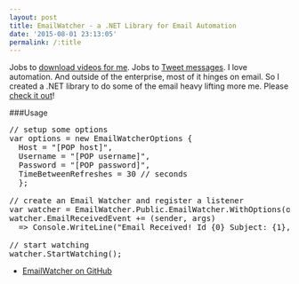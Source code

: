 ```yaml
---
layout: post
title: EmailWatcher - a .NET Library for Email Automation
date: '2015-08-01 23:13:05'
permalink: /:title
---
```


Jobs to [download videos for me](/download-pocket-videos-to-your-pc/). Jobs to [Tweet messages](/understanding-the-twitter-api/). I love automation. And outside of the enterprise, most of it hinges on email. So I created a .NET library to do some of the email heavy lifting more me. Please <a href="https://github.com/jamesfmackenzie/EmailWatcher" target="_blank">check it out</a>!

###Usage
<pre>
// setup some options
var options = new EmailWatcherOptions {
  Host = "[POP host]",
  Username = "[POP username]",
  Password = "[POP password]",
  TimeBetweenRefreshes = 30 // seconds
  };

// create an Email Watcher and register a listener
var watcher = EmailWatcher.Public.EmailWatcher.WithOptions(options);
watcher.EmailReceivedEvent += (sender, args)
  => Console.WriteLine("Email Received! Id {0} Subject: {1}, Body: {2}", args.Message.Id, args.Message.Subject, args.Message.Body);

// start watching
watcher.StartWatching();
</pre>

* <a href="https://github.com/jamesfmackenzie/EmailWatcher" target="_blank">EmailWatcher on GitHub</a>